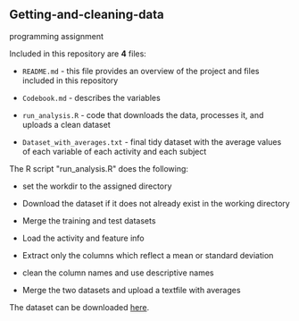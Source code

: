 ## Getting-and-cleaning-data
programming assignment

Included in this repository are **4** files:

- `README.md` - this file provides an overview of the project and files included in this repository

- `Codebook.md` - describes the variables

- `run_analysis.R` - code that downloads the data, processes it, and uploads a clean dataset

- `Dataset_with_averages.txt` - final tidy dataset with the average values of each variable of each activity and each subject

The R script "run_analysis.R" does the following:

- set the workdir to the assigned directory

- Download the dataset if it does not already exist in the working directory

- Merge the training and test datasets

- Load the activity and feature info

- Extract only the columns which reflect a mean or standard deviation

- clean the column names and use descriptive names

- Merge the two datasets and upload a textfile with averages

The dataset can be downloaded [here](https://d396qusza40orc.cloudfront.net/getdata%2Fprojectfiles%2FUCI%20HAR%20Dataset.zip). 
